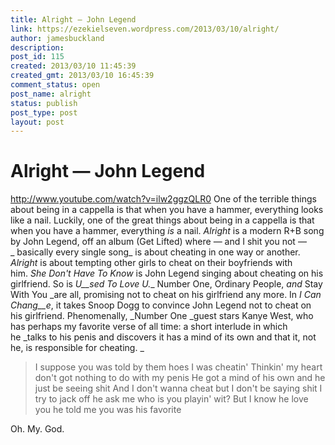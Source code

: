 ```yaml
---
title: Alright — John Legend
link: https://ezekielseven.wordpress.com/2013/03/10/alright/
author: jamesbuckland
description: 
post_id: 115
created: 2013/03/10 11:45:39
created_gmt: 2013/03/10 16:45:39
comment_status: open
post_name: alright
status: publish
post_type: post
layout: post
---
```


# Alright — John Legend

http://www.youtube.com/watch?v=ilw2ggzQLR0 One of the terrible things about being in a cappella is that when you have a hammer, everything looks like a nail. Luckily, one of the great things about being in a cappella is that when you have a hammer, everything _is_ a nail. _Alright_ is a modern R+B song by John Legend, off an album (Get Lifted) where — and I shit you not —_ basically every single song_ is about cheating in one way or another. _Alright_ is about tempting other girls to cheat on their boyfriends with him. _She Don't Have To Know_ is John Legend singing about cheating on his girlfriend. So is _U__sed To Love U.__ Number One, Ordinary People, _and_ Stay With You _are all, promising not to cheat on his girlfriend any more. In _I Can Chang__e_, it takes Snoop Dogg to convince John Legend not to cheat on his girlfriend. Phenomenally, _Number One _guest stars Kanye West, who has perhaps my favorite verse of all time: a short interlude in which he _talks to his penis and discovers it has a mind of its own and that it, not he, is responsible for cheating. _

> I suppose you was told by them hoes I was cheatin' Thinkin' my heart don't got nothing to do with my penis He got a mind of his own and he just be seeing shit And I don't wanna cheat but I don't be saying shit I try to jack off he ask me who is you playin' wit? But I know he love you he told me you was his favorite

Oh. My. God.